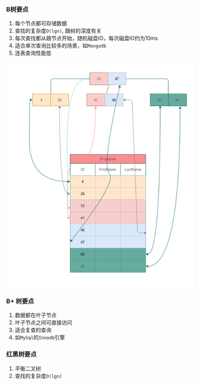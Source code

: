 ### B树要点

1. 每个节点都可存储数据
2. 查找的复杂度`O(lgn)`, 跟树的深度有关
3. 每次查找都从跟节点开始，随机磁盘IO，每次磁盘IO约为10ms
4. 适合单次查询比较多的场景，如`Mongodb`
5. 连表查询性能低

![image-20211109155139734](.\imagines\image-20211109155139734.png)

### B+ 树要点

1. 数据都在叶子节点
2. 叶子节点之间可直接访问
3. 适合复查的查询
4. 如`MySql`的`Innodb`引擎

### 红黑树要点

1. 平衡二叉树
2. 查找的复杂度`O(lgn)`



